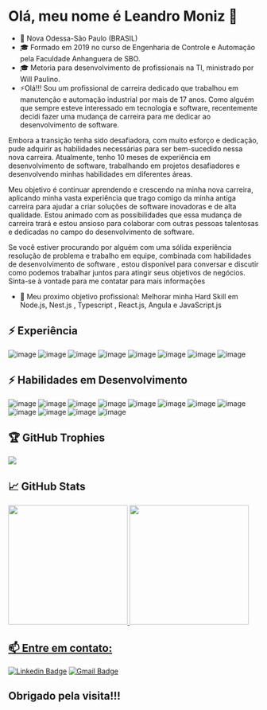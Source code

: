 # Olá, meu nome é Leandro Moniz 👋


- 📌 Nova Odessa-São Paulo (BRASIL)
- 🎓 Formado em 2019 no curso de Engenharia de Controle e Automação pela Faculdade Anhanguera de SBO. 
- 🎓 Metoria para desenvolvimento de profissionais na TI, ministrado por Will Paulino.
- ⚡Olá!!!
Sou um profissional de carreira dedicado que trabalhou em manutenção e automação industrial por mais de 17 anos. Como alguém que sempre esteve interessado em tecnologia e software, recentemente decidi fazer uma mudança de carreira para me dedicar ao desenvolvimento de software.

Embora a transição tenha sido desafiadora, com muito esforço e dedicação, pude adquirir as habilidades necessárias para ser bem-sucedido nessa nova carreira. Atualmente, tenho 10 meses de experiência em desenvolvimento de software, trabalhando em projetos desafiadores e desenvolvendo minhas habilidades em diferentes áreas.

Meu objetivo é continuar aprendendo e crescendo na minha nova carreira, aplicando minha vasta experiência que trago comigo da minha antiga carreira para ajudar a criar soluções de software inovadoras e de alta qualidade. Estou animado com as possibilidades que essa mudança de carreira trará e estou ansioso para colaborar com outras pessoas talentosas e dedicadas no campo do desenvolvimento de software.

Se você estiver procurando por alguém com uma sólida experiência resolução de problema e trabalho em equipe, combinada com habilidades de desenvolvimento de software , estou disponível para conversar e discutir como podemos trabalhar juntos para atingir seus objetivos de negócios. Sinta-se à vontade para me contatar para mais informações

- 🚀 Meu proximo objetivo profissional: Melhorar minha Hard Skill em Node.js, Nest.js , Typescript , React.js, Angula e JavaScript.js

## ⚡ Experiência
![image](https://img.shields.io/badge/Node.js-339933?style=for-the-badge&logo=nodedotjs&logoColor=white)
![image](https://img.shields.io/badge/nestjs-E0234E?style=for-the-badge&logo=nestjs&logoColor=white)
![image](	https://img.shields.io/badge/JavaScript-323330?style=for-the-badge&logo=javascript&logoColor=F7DF1E)
![image](https://img.shields.io/badge/bootstrap-%23563D7C.svg?style=for-the-badge&logo=bootstrap&logoColor=white)
![image](https://img.shields.io/badge/html5-%23E34F26.svg?style=for-the-badge&logo=html5&logoColor=white)
![image](https://img.shields.io/badge/css3-%231572B6.svg?style=for-the-badge&logo=css3&logoColor=white)
![image](https://img.shields.io/badge/Linux-FCC624?style=for-the-badge&logo=linux&logoColor=black)
![image](https://img.shields.io/badge/GitHub-100000?style=for-the-badge&logo=github&logoColor=white)


## ⚡ Habilidades em Desenvolvimento
![image](https://img.shields.io/badge/Node.js-339933?style=for-the-badge&logo=nodedotjs&logoColor=white)
![image](https://img.shields.io/badge/React-20232A?style=for-the-badge&logo=react&logoColor=61DAFB)
![image](https://img.shields.io/badge/nestjs-E0234E?style=for-the-badge&logo=nestjs&logoColor=white)
![image](	https://img.shields.io/badge/JavaScript-323330?style=for-the-badge&logo=javascript&logoColor=F7DF1E)
![image](https://img.shields.io/badge/MySQL-00000F?style=for-the-badge&logo=mysql&logoColor=white)
![image](https://img.shields.io/badge/html5-%23E34F26.svg?style=for-the-badge&logo=html5&logoColor=white)
![image](https://img.shields.io/badge/css3-%231572B6.svg?style=for-the-badge&logo=css3&logoColor=white)
![image](https://img.shields.io/badge/MongoDB-4EA94B?style=for-the-badge&logo=mongodb&logoColor=white)
![image](https://img.shields.io/badge/java-%23ED8B00.svg?style=for-the-badge&logo=java&logoColor=white)
![image](https://img.shields.io/badge/AWS-%23FF9900.svg?style=for-the-badge&logo=amazon-aws&logoColor=white)
![image](https://img.shields.io/badge/Figma-F24E1E?style=for-the-badge&logo=figma&logoColor=white)
![image](https://img.shields.io/badge/AngularJS-E23237?style=for-the-badge&logo=angularjs&logoColor=white)

## 🏆 GitHub Trophies
![](https://github-profile-trophy.vercel.app/?username=LeandroMoniz&theme=discord&no-frame=false&no-bg=false&margin-w=4)

## 📈 GitHub Stats 
<div >
  <a href="https://github.com/LeandroMoniz">
  <img height="240em" src="https://github-readme-stats.vercel.app/api?username=LeandroMoniz&show_icons=true&&theme=aura&count_private=true"/>
  <img height="240em" src="https://github-readme-stats.vercel.app/api/top-langs/?username=LeandroMoniz&layout=compact&langs_count=7&theme=aura"/>
</div>


## 📫 Entre em contato:

[![Linkedin Badge](https://img.shields.io/badge/-LinkedIn-blue?style=flat-square&logo=Linkedin&logoColor=white&link=https://www.linkedin.com/in/leandrogalhardomoniz/)](https://www.linkedin.com/in/leandrogalhardomoniz/)
  [![Gmail Badge](https://img.shields.io/badge/-leandromoniz55@gmail.com-c14438?style=flat-square&logo=Gmail&logoColor=white&link=mailto:leandromoniz55@gmail.com)](mailto:Leandromoniz55@gmail.com)


## Obrigado pela visita!!!

